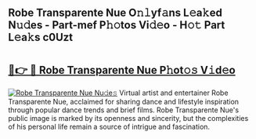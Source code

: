 ## Robe Transparente Nue O𝚗𝚕yf𝚊ns L𝚎a𝚔ed N𝚞𝚍es - Part-mef P𝚑𝚘tos Vi𝚍𝚎o - H𝚘𝚝 Part L𝚎a𝚔s c0Uzt

# <h2><a href="http://kf2tdwf.oniu.top/?m=Robe+Transparente+Nue">🔗👉 🔴 Robe Transparente Nue P𝚑ot𝚘𝚜 V𝚒d𝚎o</a></h2>

[![Robe Transparente Nue Nu𝚍e𝚜](https://i.imgur.com/0qMVB7G.gif)](http://kf2tdwf.oniu.top/?m=Robe+Transparente+Nue)
Virtual artist and entertainer Robe Transparente Nue, acclaimed for sharing dance and lifestyle inspiration through popular dance trends and brief films. Robe Transparente Nue's public image is marked by its openness and sincerity, but the complexities of his personal life remain a source of intrigue and fascination.  
